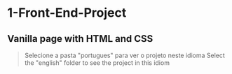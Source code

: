 # 1-Front-End-Project
## Vanilla page with HTML and CSS

> Selecione a pasta "portugues" para ver o projeto neste idioma
> Select the "english" folder to see the project in this idiom
